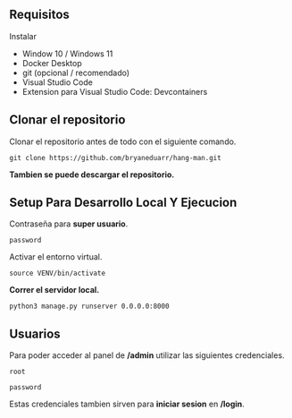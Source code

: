 ## Requisitos
Instalar
- Window 10 / Windows 11
- Docker Desktop
- git (opcional / recomendado)
- Visual Studio Code
- Extension para Visual Studio Code: Devcontainers

## Clonar el repositorio
Clonar el repositorio antes de todo con el siguiente comando.
```
git clone https://github.com/bryaneduarr/hang-man.git
```
**Tambien se puede descargar el repositorio.**

## Setup Para Desarrollo Local Y Ejecucion

Contraseña para **super usuario**.
```
password
```
Activar el entorno virtual.
```
source VENV/bin/activate
```
**Correr el servidor local.**
```
python3 manage.py runserver 0.0.0.0:8000
```
## Usuarios
Para poder acceder al panel de **/admin** utilizar las siguientes credenciales.
```
root
```
```
password
```
Estas credenciales tambien sirven para **iniciar sesion** en **/login**.
